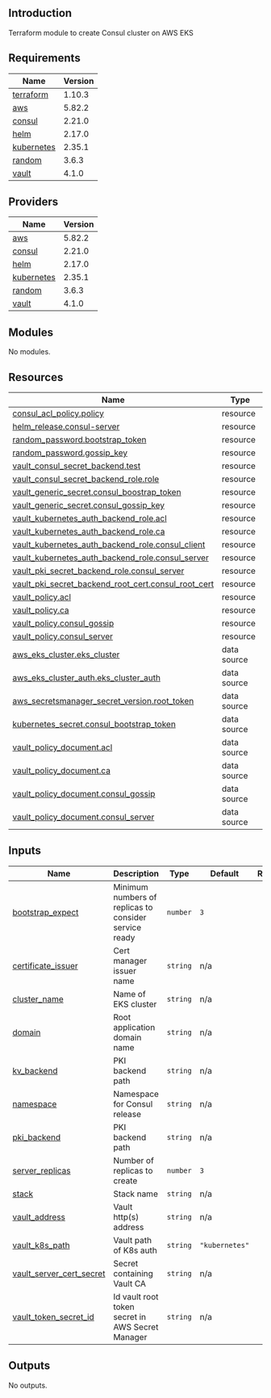 ## Introduction
Terraform module to create Consul cluster on AWS EKS

<!-- BEGIN_TF_DOCS -->
## Requirements

| Name | Version |
|------|---------|
| <a name="requirement_terraform"></a> [terraform](#requirement\_terraform) | 1.10.3 |
| <a name="requirement_aws"></a> [aws](#requirement\_aws) | 5.82.2 |
| <a name="requirement_consul"></a> [consul](#requirement\_consul) | 2.21.0 |
| <a name="requirement_helm"></a> [helm](#requirement\_helm) | 2.17.0 |
| <a name="requirement_kubernetes"></a> [kubernetes](#requirement\_kubernetes) | 2.35.1 |
| <a name="requirement_random"></a> [random](#requirement\_random) | 3.6.3 |
| <a name="requirement_vault"></a> [vault](#requirement\_vault) | 4.1.0 |

## Providers

| Name | Version |
|------|---------|
| <a name="provider_aws"></a> [aws](#provider\_aws) | 5.82.2 |
| <a name="provider_consul"></a> [consul](#provider\_consul) | 2.21.0 |
| <a name="provider_helm"></a> [helm](#provider\_helm) | 2.17.0 |
| <a name="provider_kubernetes"></a> [kubernetes](#provider\_kubernetes) | 2.35.1 |
| <a name="provider_random"></a> [random](#provider\_random) | 3.6.3 |
| <a name="provider_vault"></a> [vault](#provider\_vault) | 4.1.0 |

## Modules

No modules.

## Resources

| Name | Type |
|------|------|
| [consul_acl_policy.policy](https://registry.terraform.io/providers/hashicorp/consul/2.21.0/docs/resources/acl_policy) | resource |
| [helm_release.consul-server](https://registry.terraform.io/providers/hashicorp/helm/2.17.0/docs/resources/release) | resource |
| [random_password.bootstrap_token](https://registry.terraform.io/providers/hashicorp/random/3.6.3/docs/resources/password) | resource |
| [random_password.gossip_key](https://registry.terraform.io/providers/hashicorp/random/3.6.3/docs/resources/password) | resource |
| [vault_consul_secret_backend.test](https://registry.terraform.io/providers/hashicorp/vault/4.1.0/docs/resources/consul_secret_backend) | resource |
| [vault_consul_secret_backend_role.role](https://registry.terraform.io/providers/hashicorp/vault/4.1.0/docs/resources/consul_secret_backend_role) | resource |
| [vault_generic_secret.consul_boostrap_token](https://registry.terraform.io/providers/hashicorp/vault/4.1.0/docs/resources/generic_secret) | resource |
| [vault_generic_secret.consul_gossip_key](https://registry.terraform.io/providers/hashicorp/vault/4.1.0/docs/resources/generic_secret) | resource |
| [vault_kubernetes_auth_backend_role.acl](https://registry.terraform.io/providers/hashicorp/vault/4.1.0/docs/resources/kubernetes_auth_backend_role) | resource |
| [vault_kubernetes_auth_backend_role.ca](https://registry.terraform.io/providers/hashicorp/vault/4.1.0/docs/resources/kubernetes_auth_backend_role) | resource |
| [vault_kubernetes_auth_backend_role.consul_client](https://registry.terraform.io/providers/hashicorp/vault/4.1.0/docs/resources/kubernetes_auth_backend_role) | resource |
| [vault_kubernetes_auth_backend_role.consul_server](https://registry.terraform.io/providers/hashicorp/vault/4.1.0/docs/resources/kubernetes_auth_backend_role) | resource |
| [vault_pki_secret_backend_role.consul_server](https://registry.terraform.io/providers/hashicorp/vault/4.1.0/docs/resources/pki_secret_backend_role) | resource |
| [vault_pki_secret_backend_root_cert.consul_root_cert](https://registry.terraform.io/providers/hashicorp/vault/4.1.0/docs/resources/pki_secret_backend_root_cert) | resource |
| [vault_policy.acl](https://registry.terraform.io/providers/hashicorp/vault/4.1.0/docs/resources/policy) | resource |
| [vault_policy.ca](https://registry.terraform.io/providers/hashicorp/vault/4.1.0/docs/resources/policy) | resource |
| [vault_policy.consul_gossip](https://registry.terraform.io/providers/hashicorp/vault/4.1.0/docs/resources/policy) | resource |
| [vault_policy.consul_server](https://registry.terraform.io/providers/hashicorp/vault/4.1.0/docs/resources/policy) | resource |
| [aws_eks_cluster.eks_cluster](https://registry.terraform.io/providers/hashicorp/aws/5.82.2/docs/data-sources/eks_cluster) | data source |
| [aws_eks_cluster_auth.eks_cluster_auth](https://registry.terraform.io/providers/hashicorp/aws/5.82.2/docs/data-sources/eks_cluster_auth) | data source |
| [aws_secretsmanager_secret_version.root_token](https://registry.terraform.io/providers/hashicorp/aws/5.82.2/docs/data-sources/secretsmanager_secret_version) | data source |
| [kubernetes_secret.consul_bootstrap_token](https://registry.terraform.io/providers/hashicorp/kubernetes/2.35.1/docs/data-sources/secret) | data source |
| [vault_policy_document.acl](https://registry.terraform.io/providers/hashicorp/vault/4.1.0/docs/data-sources/policy_document) | data source |
| [vault_policy_document.ca](https://registry.terraform.io/providers/hashicorp/vault/4.1.0/docs/data-sources/policy_document) | data source |
| [vault_policy_document.consul_gossip](https://registry.terraform.io/providers/hashicorp/vault/4.1.0/docs/data-sources/policy_document) | data source |
| [vault_policy_document.consul_server](https://registry.terraform.io/providers/hashicorp/vault/4.1.0/docs/data-sources/policy_document) | data source |

## Inputs

| Name | Description | Type | Default | Required |
|------|-------------|------|---------|:--------:|
| <a name="input_bootstrap_expect"></a> [bootstrap\_expect](#input\_bootstrap\_expect) | Minimum numbers of replicas to consider service ready | `number` | `3` | no |
| <a name="input_certificate_issuer"></a> [certificate\_issuer](#input\_certificate\_issuer) | Cert manager issuer name | `string` | n/a | yes |
| <a name="input_cluster_name"></a> [cluster\_name](#input\_cluster\_name) | Name of EKS cluster | `string` | n/a | yes |
| <a name="input_domain"></a> [domain](#input\_domain) | Root application domain name | `string` | n/a | yes |
| <a name="input_kv_backend"></a> [kv\_backend](#input\_kv\_backend) | PKI backend path | `string` | n/a | yes |
| <a name="input_namespace"></a> [namespace](#input\_namespace) | Namespace for Consul release | `string` | n/a | yes |
| <a name="input_pki_backend"></a> [pki\_backend](#input\_pki\_backend) | PKI backend path | `string` | n/a | yes |
| <a name="input_server_replicas"></a> [server\_replicas](#input\_server\_replicas) | Number of replicas to create | `number` | `3` | no |
| <a name="input_stack"></a> [stack](#input\_stack) | Stack name | `string` | n/a | yes |
| <a name="input_vault_address"></a> [vault\_address](#input\_vault\_address) | Vault http(s) address | `string` | n/a | yes |
| <a name="input_vault_k8s_path"></a> [vault\_k8s\_path](#input\_vault\_k8s\_path) | Vault path of K8s auth | `string` | `"kubernetes"` | no |
| <a name="input_vault_server_cert_secret"></a> [vault\_server\_cert\_secret](#input\_vault\_server\_cert\_secret) | Secret containing Vault CA | `string` | n/a | yes |
| <a name="input_vault_token_secret_id"></a> [vault\_token\_secret\_id](#input\_vault\_token\_secret\_id) | Id vault root token secret in AWS Secret Manager | `string` | n/a | yes |

## Outputs

No outputs.
<!-- END_TF_DOCS -->
